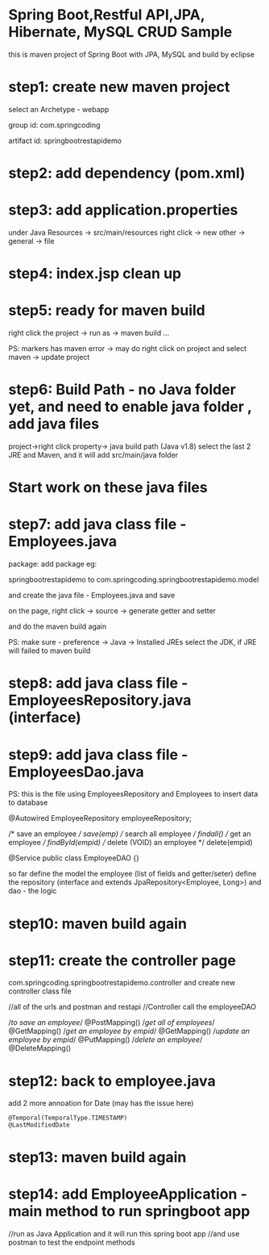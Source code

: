 # Spring Boot,Restful API,JPA, Hibernate, MySQL CRUD Sample
this is maven project of Spring Boot with JPA, MySQL and build by eclipse

# step1: create new maven project
select an Archetype - webapp

group id: com.springcoding

artifact id: springbootrestapidemo

# step2: add dependency (pom.xml)

# step3: add application.properties
under Java Resources -> src/main/resources
right click -> new other -> general -> file

# step4: index.jsp clean up

# step5: ready for maven build
right click the project -> run as -> maven build ...

PS: markers has maven error -> may do right click on project and select maven -> update project

# step6: Build Path - no Java folder yet, and need to enable java folder , add java files
project->right click property-> java build path (Java v1.8)
select the last 2 JRE and Maven, and it will add src/main/java folder

# Start work on these java files
# step7: add java class file - Employees.java
package: add package eg: 

springbootrestapidemo to com.springcoding.springbootrestapidemo.model

and create the java file - Employees.java and save

on the page, right click -> source -> generate getter and setter

and do the maven build again

PS: make sure - preference -> Java -> Installed JREs select the JDK, if JRE will failed to maven build

# step8: add java class file - EmployeesRepository.java  (interface)

# step9: add java class file - EmployeesDao.java  
PS: this is the file using EmployeesRepository and Employees to insert data to database

@Autowired
EmployeeRepository employeeRepository;

/* save an employee */
save(emp)
/* search all employee */
findall()
/* get an employee */
findById(empid)
/* delete (VOID) an employee */
delete(empid)

@Service
public class EmployeeDAO {}

so far
define the model
the employee (list of fields and getter/seter)
define the repository (interface and extends JpaRepository<Employee, Long>)
and dao - the logic

# step10: maven build again

# step11: create the controller page
com.springcoding.springbootrestapidemo.controller
and create new controller class file

//all of the urls and postman and restapi
//Controller call the employeeDAO

/*to save an employee*/  @PostMapping()
/*get all of employees*/ @GetMapping()
/*get an employee by empid*/ @GetMapping()
/*update an employee by empid*/ @PutMapping()
/*delete an employee*/ @DeleteMapping()

# step12: back to employee.java
add 2 more annoation for Date  (may has the issue here)

    @Temporal(TemporalType.TIMESTAMP)
    @LastModifiedDate


# step13: maven build again

# step14: add EmployeeApplication - main method to run springboot app
//run as Java Application and it will run this spring boot app
//and use postman to test the endpoint methods

